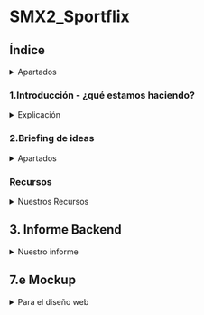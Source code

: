 # SMX2_Sportflix

## Índice
<details>
	<summary>Apartados</summary>

Nombre del proyecto: SMX2-Sportflix

1.Introducción - ¿qué estamos haciendo?

2.Briefing de ideas

3.Informe Backend

4.Arquitectura del software

5.Tecnologías a utilizar

6.Red

a.Diagrama de la red

b.Mapa físico

c.Mapa lógico

7.Web

d.Diseño

e.Mockup

f.Mapa de navegabilidad

8.Servicios

g.DNS

h.DHCP

i.Apache

j.Firewall

k.Copias de seguridad

9.Conclusiones

10.Bibliografía

</details>

### 1.Introducción - ¿qué estamos haciendo?
<details>
	<summary>Explicación</summary>
Estamos haciendo un projecto que consiste en crear una web que en nuestro caso es de notícias de fórmula 1 y tendrá apartados exclusivamente con pilotos 3D españoles, también su apartado de soporte para mirar los problemas frecuentes que suceden en nuestra web, su apartado de última hora y también su apartado de introducción explicando quienes somos. 
</details>

  ### 2.Briefing de ideas
  <details>
	 <summary>Apartados</summary> 
	  
### Idea seleccionada y justificación: 
Porque hemos escogido esta idea: Lo hemos escogido porque es original, también porque hay mucha información sobre los temas que hemos escogido para la web y para finalizar nuestra web se puede personalizar lo que también nos ayudaría a que el público este más atento a nuestra web y sea más llamativo. 

  
### Objectivos:
* 1 Crear la página web.
* 2 Diseñar còmo seria nuestra página web.. Diseñar una página web donde se mostrará noticias, pilotos, coches y otros detalles de la F1.
* 3 Importar noticias de Formula 1 de las webs fiables y oficiales.  
* 4 Guardar todos los datos en una base de datos.
* 5 Diseñar en 3D los coches a mostrar en la web y si es posible hacer lo mismo con los pilotos.


### Publico al que va dirigido: 
A todos los públicos que le gusté el deporte y sobretodo la fórmula 1.

### Modulos que vamos a tocar: (Asignaturas)

Seguridad:

Servicios de red:

Sistemas operativos:

Seguretat:

Aplicaciones web

Programación (optativa)

* MO5-MO6 -> Diagrama de red,mapa fisico,mapa lógico de la infraestrucutra.
* MO4-MO7 -> Servicio DHCP en un servidor Windows diferente.
* MO7 -> Servidor DNS primario.
* MO6 -> Firewall: pfsense o Sophos.
* MO6 -> Backup: Trunas y/o rsync.
* MO8 -> Mapa de navegabilidad y Mockups.
* MO8 -> web responsive.
* MO4 -> Diferenciar roles de usuarios en el sistema.
* MO6 -> Plan de contigencia y explicar los aspects de seguridad que se han implementado o que se puedan implementar.

### Materiales necesarios (fisicos y lógicos).
  Físicos: Tener una libreta a mano para apuntar ideas, comandos, así podernos organizar, ordenador.

  Lógicos: Tener el drive del proyecto abierto, visual studio instalado, enlaces a recursos para hacer el proyecto, trello, github y tener el microsoft office abierto para hacer la
  infraestructura de red.
  </details>
  
### Recursos
<Details>
	 <summary>Nuestros Recursos</summary>

## Bibliografia: 

Github (https://docs.github.com/es/get-started/start-your-journey/hello-world) , (https://gist.github.com/dasdo/9ff71c5c0efa037441b6) y (https://prestashop.es)
MySQL (https://www.mysqltutorial.org/) y (https://blog.baehost.com/comandos-basicos-para-mysql/)
Cloudflare (https://raiolanetworks.com/blog/cloudflare/) y (https://developers.cloudflare.com/cloudflare-one/connections/connect-networks/do-more-with-tunnels/local-management/tunnel-useful-commands/)
Promox (https://www.nakivo.com/es/blog/top-10-proxmox-cli-commands/) y (https://www.nakivo.com/blog/proxmox-install/)
</Details>


## 3. Informe Backend

<details>
<summary>Nuestro informe</summary>
	
### 1. Descripción general del proyecto web

¿De qué trata tu web?
            Crear una web de noticias de Fórmula 1 con los pilotos españoles y  
            también queremos que cuando clickeis al perfil del piloto os salga su coche en 3D.
            (*Puede ser que pongamos algún piloto de otro país.*)


¿Qué funcionalidades ofrecerá a los usuarios?
             Las funcionalidades que ofreceremos a los usuarios son:


Crear una cuenta al momento de entrar a la página (Registrarse y Logearse).
Tendrán un apartado donde podrán ver las últimas noticias de todos esos pilotos a la vez.
Tener un apartado de favoritos para poner sus pilotos favoritos.
Interactuar con los elementos de la web como el piloto y el coche.
 


### 2. Identificación de entidades principales
¿Qué elementos importantes hay en tu web que necesitan almacenarse?
            Usuarios: nombre, apellido1, contraseña, número de identificación, fecha en la que inició  
            sesión en la web, email.
	
            Piloto: Nombre, nacionalidad, estadísticas, número, equipo, edad, posición en las                      
            carreras,trofeos, victorias, poles y mejor puesto.
            
            Coche: Modelo, marca, color, escuderías , eslogan, motor, democión, tipo de motor,  
            fabricante de motor, cilindrada de motor, patrocinadores de los coches.


            Noticias: Origen de la web, fecha, horas,calendario de las carreras,resultados de las   
            carreras, clasificación de los pilotos, palmarés de los pilotos o los coches, clasificación  
            de los constructores.
            
¿Qué tema de información almacena? Datos de los usuarios como por ejemplo correo electrónico, contraseñas, nombre, apellido, número de identificación y la fecha en que se inició la cuenta. 


También los datos del piloto como son el nombre, nacionalidad, estadísticas, número, equipo, edad, posición en las carreras, trofeos, victorias, poles y mejor puesto. También los datos importantes del coche como es el modelo, marca, color, escuderías, eslogan, motor, democión, tipo de motor, fabricante de motor, cilindrada de motor, los patrocinadores de los coches y luego para finalizar los elementos importantes de las noticias: origen de la web, fecha, horas,calendario de las carreras,resultados de las   
carreras, clasificación de los pilotos, palmarés de los pilotos o los coches, clasificación de los constructores.








¿Por qué necesitas guardarla en la base de datos?
Porque así nos aseguramos que toda la información importante y necesaria esté bien guardada y dividida por apartados.








### 3. Datos que se deben guardar de cada entidad (atributos)
-Nombre
-Apellidos
-Correo electrónico
-Número de identificación 
-Contraseñas
-Fecha

El tipo de dato que utilizaremos es de texto, número, fecha, links y la definición que considero que corresponde es varchar, int, decimal, date, datetime y el auto increment.









### 4. Relaciones entre las entidades
<summary>Relaciones entre las entidades</summary>	
¿Cómo se relacionan unas entidades con otras?
Ejemplo:


            Usuarios:
            -id usuario 
            -nombre
            -email
            -contraseña


             Pedidos:
             -id pedido
             -id usuario (*Id Identificación*)
             -Fecha pedido
              
<img width="659" height="415" alt="image" src="https://github.com/user-attachments/assets/b815cd48-8405-49c0-bd90-d58f80f554d1" />





	




### 5. Ejemplo de datos (simulación)
<summary>Datos</summary>

	

Incluye un ejemplo de cada entidad con datos ficticios pero realistas.

Nombre: Pepe

Apellido: Morientes

Correo electrónico: pepem@gmail.com

Número de identificación: Pep2345

Contraseñas:ppm75345

Fecha de registro: 11-09-25 a las 15:40:25.

### 6. Reflexiones, dificultades y dudas que tienes sobre la base de datos
¿Qué partes te han resultado más difíciles de pensar?


Las partes que nos ha resultado más difíciles de pensar ha sido lo que les vamos a ofrecer a los usuarios porque como estamos comenzando el proyecto posiblemente se nos puede ocurrir nuevas ideas y que también podría encajar bien en nuestro proyecto.


¿Qué no tienes claro sobre la información que hay que guardar?
            
            Lo que no tenemos claro sobre la información que hay que guardar es lo del número   
            de identificación porque con el nombre y apellido pensamos que con eso es    
            suficiente. 
</details>




## 7.e Mockup 
<details>
<summary> Para el diseño web </summary>
	Equilibrio del diseño:
	<details> 
		Uso balanceado entre espacios vacíos y elementos visuales para evitar las saturaciónes.
	    Las distribuciónes simétrica y la asimétrica según el objetivo que nosotros le queremos dar a nuestra pagina web.
	</details>
	Colores del diseño:
	<details> 
		Colores principales: rojo y blanco.
		Colores secundarios : negro y blanco.
		Colores de estado: Exito (Verda), Error (Rojo), Advertencia (Amarillo), Información (Azul clarito), etc.
	</details>
	Estrucutra del diseño:
	<detail>
		Header(cabacera) fijo o dinámico con menú principal.
		Cuerpo divido en secciones claras y visualmente diferenciadas.
		Sideabar (barra lateral) opcional para navegación o contenido adicional.
		Footer (pie de página) con enlaces legales y de contacto.
	</detail>
	Colores y tipografía:
	<details>
		Colores lo he mencionando anterior mente.
		Tipografia principal: sans-serif para modernidad y legibilidad.
		Tipografia secundaria: serif o cursiva para títulos o énfasis.
		Tamaños jerárquicos: titulo, subtitulos, texto normal,etc.
		Colores tipograficos: alto contraste con fondo, color para enlaces y estados.
	</details>
	Componentes de interfaz 
	<details>
		Botones. 
		<details>
			Tipos: Menú, botón de acción, botón de hipervínculo, botón repetidor, botón  desplegable.
			Estados: Identificador, activado, desactivado, sobrevolado (hover), presionado (avive).
			Estilos: Colores y sombras para cada estado.
		</details>
		Enlaces:
		<details>
			Interactivos: barras de búsqueda, paginación.
			Contenedores: pestañas, acordeones, etc.
			Controles: navegación, contenido informativo, estructuras.
			Soporte para diferentes estados (normal,hover,visitado,etc).
		</details>
		Casillas de verificación:
		<details>
			Componentes: caja, marca de verificación, etiqueta.
			Estados: marcado, desmarcado, indeterminado (por ejemplo, en selección múltiple parcial).
		</details>
		Menús desplegables:
		<details> 
			Elementos: botones, iconos, control activador.
			Lista de opciones con indicador de opción predeterminada.
			Etiquetas claras y cierre con animación.
			Uso de clases CSS para estilos y estados.
			Botones divididos para funciones combinadas (por ejemplo, acción + menú).
		</details>
		Deslizadores (sliders)
		<details> 
			Componentes: barra, manija (thumb), valor numérico.
			Etiquetas claras para valores mínimos y máximos.
			Marcas para intervalos o puntos destacados.
			Área sombreada para rango seleccionado.
			Dirección: horizontal o vertical.
			Eventos para interacción (drag, click).
		</details>
		Menús deslizadores:
		<details> 
			Principal con submenús desplegables.
			Pestañas para secciones.
			Menú de pie de página con enlaces secundarios.
			Panel lateral (sidebar) con navegación secundaria.
			Breadcrumbs (migas de pan) para orientación.
			Botón para volver a página inicio.
			Widgets de navegación adicionales (filtros, buscadores).
		</details>
		Barras de herramientas:
		<details> 
			Conjunto de iconos y botones para acciones ràpidas.
		</details>
		Barras de búsquedas
		<details>
			Campo de texto con botón o icono de búsqueda.
			Autocompletado y sugerencias.
		</details>
		Pestañas:
		<details>
			Navegación de pestañas para continido relacionado.
			Cambio de estado visual y de continido según pestaña activa.
		</details>
		Botones de retroceso
		<details> 
			Iconos o botones para regresar a la página anterior.
		</details>
		Imagénes
		<details> 
			Soporte para imagénes responsivas.
			Uso de formatos optimizados (webpp, svg para iconos).
			Alt-text para accesibilidad.
		</details>
		Cabeceras
		<details> 
			Jerarquia clara (h1, h2, h3, etc).
			Diseño con separación y posible uso de iconos o elementos gráficos.
		</details>
		Pies de página:
		<details>
			Información de contacto, redes sociales, enlaces legales y mapa del sitio.
		</details>
		Barras laterales:
		<details>
			Contenido adicional: widgets, publicidad, navegación secundaria, etc.
		</details>
		Áreas de cuerpo de la página:
		<details> 
			Zonas bien definidas para contenido principal.
			Uso de tarjetas, listas, o grids según contenido.
		</details>
		Formularios:
		<details> 
			Campos claros y accesibles.
			Validaciones visibles.
			Botones de envío y reset.
		</details>
		Notificaciones:
		<details> 
			Mensajes emergentes (toast, modales) con estados: éxito, error, advertencia, info.
			Posición fija (arriba o abajo) para no interferir con el contenido.
		</details>
